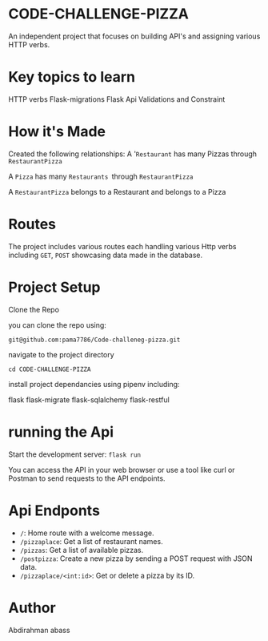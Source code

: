 # CODE-CHALLENGE-PIZZA

An independent project that focuses on building API's and assigning various HTTP verbs.

# Key topics to learn
HTTP verbs
Flask-migrations
Flask Api
Validations and Constraint

#  How it's Made
Created the following relationships:
A '```Restaurant``` has many Pizzas through ```RestaurantPizza```

A ```Pizza``` has many ```Restaurants ```through ```RestaurantPizza```

A ```RestaurantPizza``` belongs to a Restaurant and belongs to a Pizza

# Routes
The project includes various routes each handling various Http verbs including ```GET```, ```POST``` showcasing data made in the database.


# Project Setup
 Clone the Repo

you can clone the repo using:

```git@github.com:pama7786/Code-challeneg-pizza.git```

navigate to the project directory

```cd CODE-CHALLENGE-PIZZA```

install project dependancies using pipenv including:

flask 
flask-migrate
flask-sqlalchemy
flask-restful 

# running the Api

Start the development server:
```flask run```

You can access the API in your web browser or use a tool like curl or Postman to send requests to the API endpoints.

# Api Endponts

 - `/`: Home route with a welcome message.
 - `/pizzaplace`: Get a list of restaurant names.
 - `/pizzas`: Get a list of available pizzas.
 - `/postpizza`: Create a new pizza by sending a POST request with JSON data.
 -  `/pizzaplace/<int:id>`: Get or delete a pizza by its ID.

# Author 
Abdirahman abass